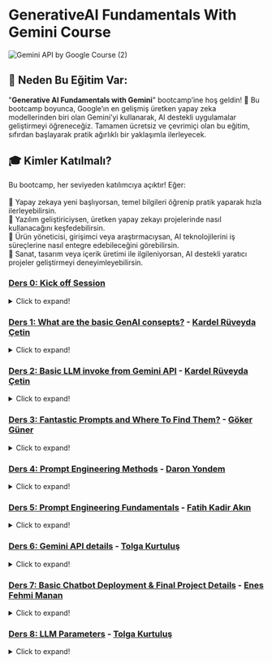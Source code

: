 # GenerativeAI Fundamentals With Gemini Course

![Gemini API by Google Course (2)](https://github.com/user-attachments/assets/a3800fae-9201-4f8d-a111-b424ad1cb135)

## 🤔 Neden Bu Eğitim Var:

"**Generative AI Fundamentals with Gemini**" bootcamp’ine hoş geldin! 🚀 Bu bootcamp boyunca, Google’ın en gelişmiş üretken yapay zeka modellerinden biri olan Gemini’yi kullanarak, AI destekli uygulamalar geliştirmeyi öğreneceğiz. Tamamen ücretsiz ve çevrimiçi olan bu eğitim, sıfırdan başlayarak pratik ağırlıklı bir yaklaşımla ilerleyecek.

## 🎓 Kimler Katılmalı?
Bu bootcamp, her seviyeden katılımcıya açıktır! Eğer: <br>
<br>
🔹 Yapay zekaya yeni başlıyorsan, temel bilgileri öğrenip pratik yaparak hızla ilerleyebilirsin. <br>
🔹 Yazılım geliştiriciysen, üretken yapay zekayı projelerinde nasıl kullanacağını keşfedebilirsin. <br>
🔹 Ürün yöneticisi, girişimci veya araştırmacıysan, AI teknolojilerini iş süreçlerine nasıl entegre edebileceğini görebilirsin. <br>
🔹 Sanat, tasarım veya içerik üretimi ile ilgileniyorsan, AI destekli yaratıcı projeler geliştirmeyi deneyimleyebilirsin. <br>

### [Ders 0: Kick off Session](https://www.youtube.com/watch?v=l5L4D3K4LgA)
<details>
<summary>Click to expand!</summary>

- [Whatsapp iletişim kanalı](https://chat.whatsapp.com/G1qSkvfs0rn3ZJPYoFCqiW)
- [DMG Data Science Awesome Reposu](https://github.com/Developer-MultiGroup/DMG-Data-Science-Awesome)

</details>

### [Ders 1: What are the basic GenAI consepts?](https://www.youtube.com/watch?v=B-tTRvuMvH8) - [Kardel Rüveyda Çetin](https://github.com/KardelRuveyda)
<details>
<summary>Click to expand!</summary>

📌 [Excalidraw Board linki](https://excalidraw.com/#json=OscvNmwivJCwDPA8-rNM0,R_ZqH-I1Bko11virdxoqTw)

📂 Datasets bulabileceğiniz kaynaklar : 
- [Hugging Face Datasets](https://huggingface.co/datasets) 
- [Kaggle Datasets](https://www.kaggle.com/datasets)

📚 Derste önerilen kaynaklar:
- 📖 [Prompting Guide](https://www.promptingguide.ai/tr)  
- 📖 [OpenAI .NET Türkçe Kitap](https://kardelruveyda.github.io/openai-dotnet-turkish-book/#/)  
- 🛠️ [BotBuilder V4 - Visual Studio Marketplace](https://marketplace.visualstudio.com/items?itemName=BotBuilder.botbuilderv4)  

👥 **Kardel Hanım'ın topluluğu:**  
- [YouTube - The Coderverse](https://www.youtube.com/@thecoderverse/)


</details>


### [Ders 2: Basic LLM invoke from Gemini API](https://www.youtube.com/watch?v=oWlaMUcOWYM) - [Kardel Rüveyda Çetin](https://github.com/KardelRuveyda)
<details>
<summary>Click to expand!</summary>

📂 **Derste kodlanan projenin reposu**  
- 🔗 [Gemini DevMultiGroup Example](https://github.com/KardelRuveyda/gemini-devmultigroup-example)  

🗝️ **Google AI Studio API Key Alma**  
- 🔗 [Google AI Studio API Key](https://aistudio.google.com/apikey)  

🤖 **Gemini ve LangChain kullanarak RAG tabanlı chatbot geliştirme**  
- 🔗 [Medium - Gemini ve LangChain ile RAG Chatbot](https://ruveydakardelcetin.medium.com/gemini-ve-langchain-kullanarak-rag-ile-chatbot-geli%C5%9Ftirme-c6b6b03ad854)  

🎯 **Reinforcement Learning Derinlemesine Analiz**  
- 🔗 [Medium - Reinforcement Learning Analizi](https://ruveydakardelcetin.medium.com/reinforcement-learningin-derinlemesine-analizi-%C3%B6d%C3%BCllerle-dolu-%C3%B6%C4%9Frenme-maceras%C4%B1-20c2a46a1c76)  

⚖️ **Chatbot geliştirme: .NET vs LangChain karşılaştırması**  
- 🔗 [SpeakerDeck - .NET vs LangChain](https://speakerdeck.com/kardelruveyda/try-both-and-choose-your-side-chatbot-development-with-net-vs-langchain?slide=20)  

🔎 **Tavily Search entegrasyonu ile bilgi erişimi**  
- 🔗 [LangChain - Tavily Search Entegrasyonu](https://python.langchain.com/docs/integrations/tools/tavily_search/)  

🔗 **Google Gemini API ve LangChain entegrasyonu**  
- 🔗 [Google Gemini API Docs](https://ai.google.dev/gemini-api/docs?hl=tr)  

🧠 **ReAct Tekniği ile gelişmiş prompt mühendisliği**  
- 🔗 [Prompting Guide - ReAct Tekniği](https://www.promptingguide.ai/techniques/react)  

📜 **Transformer makalesi**  
- 🔗 [Attention is All You Need (Arxiv)](https://arxiv.org/pdf/1706.03762)  



</details>


### [Ders 3: Fantastic Prompts and Where To Find Them?](https://www.youtube.com/watch?v=jZbjJo8YxQg) - [Göker Güner](https://github.com/gokerguner)
<details>
<summary>Click to expand!</summary>

🎭 **Derste kullanılan kaynakların reposu**  
- 🔗 [Fantastic Prompts & Where to Find Them](https://github.com/gokerguner/devmultigroup-gemini-bootcamp)  
  *Youtube kanalımızda gerçekleştirdiğimiz canlı yayında gösterdiğim kodların reposu*  

📊 **Speaker Deck Sunum**  
- 🔗 [Speaker Deck Sunum](https://speakerdeck.com/gokerguner/fantastic-prompts-and-where-to-find-them)  
  *Sunum Linki*  

📂 **Google AI Studio Prompt Galerisi**  
- 🔗 [Google AI Studio Prompt Galerisi](https://aistudio.google.com/gallery)  
  *AI Studio üzerinde kullanabileceğiniz örnek promptların yer aldığı bölüm*  

🛠️ **PromptPerfect**  
- 🔗 [PromptPerfect](https://promptperfect.jina.ai/interactive)  
  *Promptlarınızı daha düzgün yazmanıza olanak tanıyan bir yardımcı araç*  

📜 **Google Developers Prompt Engineering Guide**  
- 🔗 [Google Developers Prompt Engineering Guide](https://developers.google.com/machine-learning/resources/prompt-eng)  
  *Google'ın Developerlar için hazırladığı Prompt Engineering dokümanı*  

☁️ **Google Cloud Prompt Engineering Guide**  
- 🔗 [Google Cloud Prompt Engineering Guide](https://cloud.google.com/discover/what-is-prompt-engineering?hl=tr)  
  *Google Cloud'un Prompt Engineering dokümanı*  

🧠 **Google Vertex AI Prompt Design Guide**  
- 🔗 [Google Vertex AI Prompt Design Guide](https://cloud.google.com/vertex-ai/generative-ai/docs/learn/prompts/introduction-prompt-design)  
  *Google'ın Uçtan Uca Cloud ML Platformu Vertex AI'ın Prompt dokümanı*  

🎯 **Open AI Prompt Engineering Best Practices**  
- 🔗 [Open AI Prompt Engineering Best Practices](https://help.openai.com/en/articles/10032626-prompt-engineering-best-practices-for-chatgpt)  
  *Open AI'ın Prompt Engineering Dokümanı*  

🌀 **Claude Unclear Prompt Example Artifact**  
- 🔗 [Claude Unclear Prompt Example Artifact](https://claude.site/artifacts/c85e8b54-028a-4c13-89c5-5c915ec3e4e2)  
  *Altıgen İçinde Dönen Top (Yerçekimsiz)*  

⚖️ **Claude Clear Prompt Example Artifact**  
- 🔗 [Claude Clear Prompt Example Artifact](https://claude.site/artifacts/92e1552b-9256-4164-acc6-5c0c70479e96)  
  *Altıgen İçinde Dönen Top (Yerçekimi ve Sürtünme Dahil)*  

📌 **Claude SaaS Main Page Artifact**  
- 🔗 [Claude SaaS Main Page Artifact](https://claude.site/artifacts/a17acb45-5ffc-4a57-8cf4-34a65dbd41a5)  
  *SaaS ürünü Ana Sayfa Örneği*  

🤖 **Open AI Prompt Examples**  
- 🔗 [Open AI Prompt Examples](https://platform.openai.com/docs/examples)  
  *Open AI Örnek Promptlar*  

🔎 **Open AI Prompt Techniques for Reasoning Models**  
- 🔗 [Open AI Prompt Techniques for Reasoning Models](https://platform.openai.com/docs/guides/reasoning-best-practices#how-to-prompt-reasoning-models-effectively)  
  *Open AI'dan Reasoning Modelleri için Prompt Engineering Kılavuzu*  

📝 **Artifact Examples From Claude**  
- 🔗 [Artifact Examples From Claude](https://madewithclaude.com/)  
  *Claude'dan Örnek Promptlar ve Çıktıları*  

🆓 **Free For Developers**  
- 🔗 [Free For Developers](https://free-for.dev/#/)  
  *Tamamen veya Kısmen Ücretsiz API, Yazılım Araçları vb. binlerce kaynağın olduğu bir developer platformu*  

📂 **Anthropic Prompt Engineering Examples**  
- 🔗 [Anthropic Prompt Engineering Examples](https://github.com/anthropics/courses/tree/b4f26aedef55e06ad5eead5de83985249d1fab2f/prompt_engineering_interactive_tutorial/Anthropic%201P)  
  *Anthropic Prompt Engineering Örnekleri Github Reposu*  

🚀 **Cursor.New**  
- 🔗 [Cursor.New](https://www.cursor.new/project)  
  *Bir Türk geliştirici tarafından yapılan, projeleriniz için Cursor Rules oluşturmada size rehberlik edecek bir yardımcı araç*  


</details>

### [Ders 4: Prompt Engineering Methods](https://www.youtube.com/watch?v=-lLNMt_JU_4) - [Daron Yondem](https://github.com/daronyondem)
<details>
<summary>Click to expand!</summary>

📂 **Ders İçeriğine Ait Kod Örnekleri**  
- 🔗 [Ders İçeriğine Ait Kod Örnekleri](https://github.com/daronyondem/codesamples/tree/main/OpenAI/prompt-engineering)  
  *Daron Yöndem'in Prompt Engineering dersine ait kod örnekleri*  

🎥 **Retrieval Augmented Generation'a Giriş**  
- 🔗 [Retrieval Augmented Generation'a Giriş (YouTube)](https://www.youtube.com/watch?v=WUxksE41woY)  
  *Retrieval-Augmented Generation (RAG) tekniğine giriş videosu*  

🎥 **Sıfırdan Azure OpenAI**  
- 🔗 [Sıfırdan Azure OpenAI (YouTube)](https://www.youtube.com/watch?v=J09R0Z5cjA8)  
  *Azure OpenAI'yi sıfırdan kurma ve kullanma rehberi*  

🎥 **Epic AI Dev 2023 - PromptFlow Session**  
- 🔗 [Epic AI Dev 2023 - PromptFlow Session (YouTube)](https://www.youtube.com/watch?v=4z-3SkV5av8)  
  *PromptFlow ile AI iş akışlarını yönetmeye dair kapsamlı bir sunum*  




</details>


### [Ders 5: Prompt Engineering Fundamentals](https://www.youtube.com/watch?v=OSSe1fzhXnw) - [Fatih Kadir Akın](https://github.com/f)
<details>
<summary>Click to expand!</summary>

📌 **LLM'lerin Çalışma Mekanizmasını Görselleştiren Kaynak**  
- 🔗 [LLM Viz TR](https://llm-viz-tr.vercel.app/)  
  *LLM'lerin nasıl çalıştığına dair kapsamlı bir görselleştirme sunan site*  

📌 **FKA Awesome ChatGPT Prompt Reposu**  
- 🔗 [Awesome ChatGPT Prompts](https://github.com/f/awesome-chatgpt-prompts)  
  *ChatGPT için en iyi prompt örneklerini içeren repo*  

📌 **Prompt Reposunun Web Sitesi**  
- 🔗 [Prompts.chat](https://prompts.chat/)  
  *Hazır ve optimize edilmiş prompt örneklerini keşfetmek için site*  

📌 **Fatih Kadir Akın'ın Takip Ettiği Reddit Sayfaları**  
- 🔗 [r/coding](https://www.reddit.com/r/coding/)  
- 🔗 [r/databases](https://www.reddit.com/r/databases/)  
- 🔗 [r/programming](https://www.reddit.com/r/programming/)  
- 🔗 [r/browsers](https://www.reddit.com/r/browsers/)  
- 🔗 [r/dataisbeautiful](https://www.reddit.com/r/dataisbeautiful/)  
- 🔗 [r/javascript](https://www.reddit.com/r/javascript/)  
- 🔗 [r/technology](https://www.reddit.com/r/technology/)  

📌 **Güncel Teknoloji Haberlerini Takip Etmek İçin**  
- 🔗 [Hacker News](https://news.ycombinator.com/)  
  *Teknoloji dünyasındaki en güncel haberleri takip edebileceğiniz platform*  


</details>


### [Ders 6: Gemini API details](https://www.youtube.com/watch?v=A88XskCu-Vc) - [Tolga Kurtuluş](https://github.com/tolgakurtuluss)
<details>
<summary>Click to expand!</summary>

📂 **Tolga Hoca'nın Derste Yazdığı Notebook ve Kaynaklar**  
- 🔗 [GitHub Sunum ve Notebook](https://github.com/tolgakurtuluss/gemini_api_sunum)  
  *Tolga Kurtluluş’un Gemini API dersine ait kod örnekleri ve kaynaklar*  

🌍 **Gemini Teknolojileri Hakkında Bilgi Alabileceğiniz Site**  
- 🔗 [Google DeepMind - Gemini](https://deepmind.google/technologies/gemini/)  
  *Google DeepMind tarafından geliştirilen Gemini modelleri hakkında detaylı bilgiler*  

📊 **Yapay Zeka ve Model Analizleri**  
- 🔗 [Artificial Analysis](https://artificialanalysis.ai/)  
  *Yapay zeka ve büyük dil modelleri üzerine detaylı analizler*  

💡 **Google AI Studio ile Prompt Geliştirme**  
- 🔗 [Google AI Studio - Yeni Chat](https://aistudio.google.com/prompts/new_chat)  
  *Google AI Studio üzerinde yeni bir sohbet başlatıp prompt geliştirme ortamı*  

📚 **Google AI Geliştirici Kaynakları**  
- 🔗 [Google AI Developer](https://ai.google.dev/)  
  *Google AI tarafından geliştiricilere sunulan kaynaklar ve API dokümantasyonu*  

📖 **Gemini API Cookbook ve Örnek Kullanımlar**  
- 🔗 [Gemini API Cookbook](https://ai.google.dev/gemini-api/cookbook)  
  *Gemini API ile geliştirme yaparken kullanılabilecek örnekler ve rehberler*  

🔄 **cURL Komutlarını Farklı Dillere Çevirme Aracı**  
- 🔗 [cURL Converter](https://curlconverter.com/)  
  *cURL komutlarını Python, JavaScript ve diğer dillere dönüştürmek için araç*  

🎥 **LLM Ne Der? YouTube Videosu**  
- 🔗 [LLM Ne Der? - YouTube](https://www.youtube.com/watch?v=ba7jV79qmZU&t=1s)  
  *Büyük dil modellerinin nasıl çalıştığını anlatan kapsamlı bir sunum*  


</details>


### [Ders 7: Basic Chatbot Deployment & Final Project Details](https://www.youtube.com/watch?v=3if2pvH8JzA) - [Enes Fehmi Manan](https://github.com/enesmanan)
<details>
<summary>Click to expand!</summary>
 
📂 **Örnek Deploy Uygulamaları**  
- 🔗 [Chatbot Deployment Reposu](https://github.com/enesmanan/chatbot-deploy)  
  *Streamlit, Gradio ve HTML/CSS/JS/Flask ile chatbot deploy örnekleri*  

📂 **Final Proje İçin Minimal Örnek**  
- 🔗 [Paper-Bold Reposu](https://github.com/enesmanan/paper-bold)  
  *Final proje için minimal bir chatbot deploy örneği ve reposu*  

📂 **Sunum Linki**  
- 🔗 [Basic Chatbot Deployment & Final Project Details](https://speakerdeck.com/enesfehmimanan/basic-chatbot-deployment-and-final-project-details)  
  *Enes Fehmi Manan'ın sunum dosyası*  

📌 **Final Proje Dokümanı (Teslim Tarihi: 15 Nisan)**  
> - 📥 **[Final Proje Dokümanını Görüntüleyin](https://drive.google.com/file/d/1zb1FOOGMWm3WCIEWGjbDqOgONHs1rt-u/view)**  

🌍 **Güncel AI Gelişmelerini Takip Etmek İçin**  
- 🔗 [AlphaSignal AI Newsletter](https://alphasignal.ai/)  
  *Güncel AI haberleri, top tutoriallar ve repolar*  
- 🔗 [AI Paper'ları Newsletter](https://www.linkedin.com/newsletters/top-ai-papers-of-the-week-7020865424875474944/)  
  *Akademik taraftaki AI gelişmelerini takip etmek için*  
- 🔗 [Günlük AI Trendleri](https://hype.replicate.dev/)  
  *Reddit, GitHub, Replicate, HuggingFace’de hype olan AI projeleri*  

🛠 **Repolar**  
- 🔗 [GenAI Agents Reposu](https://github.com/NirDiamant/GenAI_Agents)  
  *Konsept olarak ilham alabileceğiniz bir repo*  
- 🔗 [RAG Teknikleri Reposu](https://github.com/NirDiamant/RAG_Techniques)  
  *Farklı RAG tekniklerini derinlemesine gösteren bir repo*  
- 🔗 [LLM Engineer Toolkit](https://github.com/KalyanKS-NLP/llm-engineer-toolkit)  
  *LLM'ler ile alakalı neredeyse tüm büyük tooları derleyen repo*  



</details>

### [Ders 8: LLM Parameters](https://www.youtube.com/watch?v=yRraDgrZees) - [Tolga Kurtuluş](https://github.com/tolgakurtuluss)
<details>
<summary>Click to expand!</summary>




</details>

